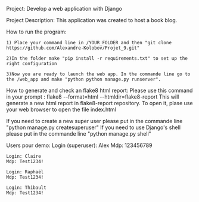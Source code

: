 Project:
Develop a web application with Django

Project Description:
This application was created to host a book blog.

How to run the program:

	1) Place your command line in /YOUR_FOLDER and then "git clone https://github.com/Alexandre-Kolobov/Projet_9.git"
	
	2)In the folder make "pip install -r requirements.txt" to set up the right configuration
	
	3)Now you are ready to launch the web app. In the commande line go to the /web_app and make "python python manage.py runserver".
	
	
How to generate and check an flake8 html report:
	Please use this command in your prompt : flake8 --format=html --htmldir=flake8-report
	This will generate a new html report in flake8-report repository.
	To open it, plase use your web browser to open the file index.html
	
If you need to create a new super user please put in the commande line "python manage.py createsuperuser"
If you need to use Django's shell please put in the commande line "python manage.py shell"

Users pour demo:
	Login (superuser): Alex
	Mdp: 123456789
	
	Login: Claire
	Mdp: Test1234!
	
	Login: Raphaël
	Mdp: Test1234!
	
	Login: Thibault
	Mdp: Test1234!